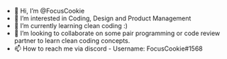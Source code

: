 - 👋 Hi, I’m @FocusCookie
- 👀 I’m interested in Coding, Design and Product Management
- 🌱 I’m currently learning clean coding :)
- 💞️ I’m looking to collaborate on some pair programming or code review partner to learn clean coding concepts.
- 📫 How to reach me via discord - Username: FocusCookie#1568

<!---
FocusCookie/FocusCookie is a ✨ special ✨ repository because its `README.md` (this file) appears on your GitHub profile.
You can click the Preview link to take a look at your changes.
--->
